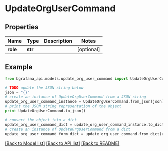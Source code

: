 # UpdateOrgUserCommand


## Properties
Name | Type | Description | Notes
------------ | ------------- | ------------- | -------------
**role** | **str** |  | [optional] 

## Example

```python
from bgrafana_api.models.update_org_user_command import UpdateOrgUserCommand

# TODO update the JSON string below
json = "{}"
# create an instance of UpdateOrgUserCommand from a JSON string
update_org_user_command_instance = UpdateOrgUserCommand.from_json(json)
# print the JSON string representation of the object
print UpdateOrgUserCommand.to_json()

# convert the object into a dict
update_org_user_command_dict = update_org_user_command_instance.to_dict()
# create an instance of UpdateOrgUserCommand from a dict
update_org_user_command_form_dict = update_org_user_command.from_dict(update_org_user_command_dict)
```
[[Back to Model list]](../README.md#documentation-for-models) [[Back to API list]](../README.md#documentation-for-api-endpoints) [[Back to README]](../README.md)


